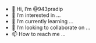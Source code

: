 - 👋 Hi, I’m @943pradip
- 👀 I’m interested in ...
- 🌱 I’m currently learning ...
- 💞️ I’m looking to collaborate on ...
- 📫 How to reach me ...

<!---
943pradip/943pradip is a ✨ special ✨ repository because its `README.md` (this file) appears on your GitHub profile.
You can click the Preview link to take a look at your changes.
--->
